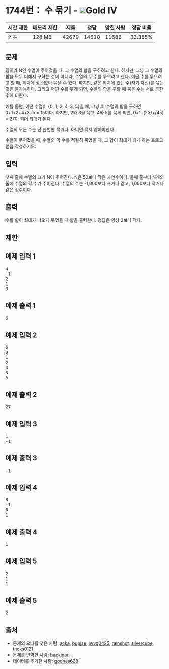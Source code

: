 # 1744번： 수 묶기 - <img src="https://static.solved.ac/tier_small/12.svg" style="height:20px" />Gold IV


| 시간 제한 | 메모리 제한 | 제출 | 정답 | 맞힌 사람 | 정답 비율 |
| --- | --- | --- | --- | --- | --- |
| 2 초 | 128 MB | 42679 | 14610 | 11686 | 33.355% |


## 문제


길이가 N인 수열이 주어졌을 때, 그 수열의 합을 구하려고 한다. 하지만, 그냥 그 수열의 합을 모두 더해서 구하는 것이 아니라, 수열의 두 수를 묶으려고 한다. 어떤 수를 묶으려고 할 때, 위치에 상관없이 묶을 수 있다. 하지만, 같은 위치에 있는 수(자기 자신)를 묶는 것은 불가능하다. 그리고 어떤 수를 묶게 되면, 수열의 합을 구할 때 묶은 수는 서로 곱한 후에 더한다.

예를 들면, 어떤 수열이 {0, 1, 2, 4, 3, 5}일 때, 그냥 이 수열의 합을 구하면 0+1+2+4+3+5 = 15이다. 하지만, 2와 3을 묶고, 4와 5를 묶게 되면, 0+1+(2*3)+(4*5) = 27이 되어 최대가 된다.

수열의 모든 수는 단 한번만 묶거나, 아니면 묶지 않아야한다.

수열이 주어졌을 때, 수열의 각 수를 적절히 묶었을 때, 그 합이 최대가 되게 하는 프로그램을 작성하시오.




## 입력


첫째 줄에 수열의 크기 N이 주어진다. N은 50보다 작은 자연수이다. 둘째 줄부터 N개의 줄에 수열의 각 수가 주어진다. 수열의 수는 -1,000보다 크거나 같고, 1,000보다 작거나 같은 정수이다.




## 출력


수를 합이 최대가 나오게 묶었을 때 합을 출력한다. 정답은 항상 2보다 작다.



## 제한




## 예제 입력 1


<pre>4
-1
2
1
3
</pre>


## 예제 출력 1


<pre>6
</pre>




## 예제 입력 2


<pre>6
0
1
2
4
3
5
</pre>


## 예제 출력 2


<pre>27
</pre>




## 예제 입력 3


<pre>1
-1
</pre>


## 예제 출력 3


<pre>-1
</pre>




## 예제 입력 4


<pre>3
-1
0
1
</pre>


## 예제 출력 4


<pre>1
</pre>




## 예제 입력 5


<pre>2
1
1
</pre>


## 예제 출력 5


<pre>2
</pre>






## 출처


- 문제의 오타를 찾은 사람: [acka](/user/acka), [bupjae](/user/bupjae), [jwvg0425](/user/jwvg0425), [rainshot](/user/rainshot), [silvercube](/user/silvercube), [tncks0121](/user/tncks0121)
- 문제를 번역한 사람: [baekjoon](/user/baekjoon)
- 데이터를 추가한 사람: [godnes628](/user/godnes628)




